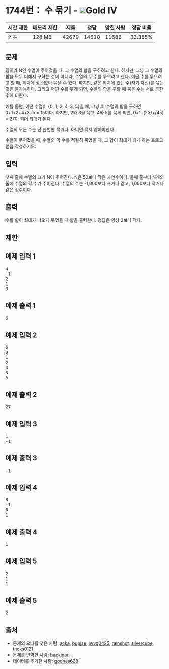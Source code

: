 # 1744번： 수 묶기 - <img src="https://static.solved.ac/tier_small/12.svg" style="height:20px" />Gold IV


| 시간 제한 | 메모리 제한 | 제출 | 정답 | 맞힌 사람 | 정답 비율 |
| --- | --- | --- | --- | --- | --- |
| 2 초 | 128 MB | 42679 | 14610 | 11686 | 33.355% |


## 문제


길이가 N인 수열이 주어졌을 때, 그 수열의 합을 구하려고 한다. 하지만, 그냥 그 수열의 합을 모두 더해서 구하는 것이 아니라, 수열의 두 수를 묶으려고 한다. 어떤 수를 묶으려고 할 때, 위치에 상관없이 묶을 수 있다. 하지만, 같은 위치에 있는 수(자기 자신)를 묶는 것은 불가능하다. 그리고 어떤 수를 묶게 되면, 수열의 합을 구할 때 묶은 수는 서로 곱한 후에 더한다.

예를 들면, 어떤 수열이 {0, 1, 2, 4, 3, 5}일 때, 그냥 이 수열의 합을 구하면 0+1+2+4+3+5 = 15이다. 하지만, 2와 3을 묶고, 4와 5를 묶게 되면, 0+1+(2*3)+(4*5) = 27이 되어 최대가 된다.

수열의 모든 수는 단 한번만 묶거나, 아니면 묶지 않아야한다.

수열이 주어졌을 때, 수열의 각 수를 적절히 묶었을 때, 그 합이 최대가 되게 하는 프로그램을 작성하시오.




## 입력


첫째 줄에 수열의 크기 N이 주어진다. N은 50보다 작은 자연수이다. 둘째 줄부터 N개의 줄에 수열의 각 수가 주어진다. 수열의 수는 -1,000보다 크거나 같고, 1,000보다 작거나 같은 정수이다.




## 출력


수를 합이 최대가 나오게 묶었을 때 합을 출력한다. 정답은 항상 2보다 작다.



## 제한




## 예제 입력 1


<pre>4
-1
2
1
3
</pre>


## 예제 출력 1


<pre>6
</pre>




## 예제 입력 2


<pre>6
0
1
2
4
3
5
</pre>


## 예제 출력 2


<pre>27
</pre>




## 예제 입력 3


<pre>1
-1
</pre>


## 예제 출력 3


<pre>-1
</pre>




## 예제 입력 4


<pre>3
-1
0
1
</pre>


## 예제 출력 4


<pre>1
</pre>




## 예제 입력 5


<pre>2
1
1
</pre>


## 예제 출력 5


<pre>2
</pre>






## 출처


- 문제의 오타를 찾은 사람: [acka](/user/acka), [bupjae](/user/bupjae), [jwvg0425](/user/jwvg0425), [rainshot](/user/rainshot), [silvercube](/user/silvercube), [tncks0121](/user/tncks0121)
- 문제를 번역한 사람: [baekjoon](/user/baekjoon)
- 데이터를 추가한 사람: [godnes628](/user/godnes628)




